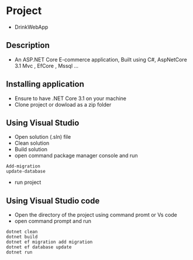 # Project 
* DrinkWebApp

## Description
* An ASP.NET Core E-commerce application, Built using C#, AspNetCore 3.1 Mvc , EfCore , Mssql ...

## Installing application
* Ensure to have .NET Core 3.1 on your machine
* Clone project or dowload as a zip folder

## Using Visual Studio 
* Open solution (.sln) file 
* Clean solution
* Build solution
* open command  package manager console and run
```
Add-migration
update-database
```
* run project


## Using Visual Studio code
* Open the directory of the project using command promt or Vs code 
* open command prompt and run 
```
dotnet clean 
dotnet build
dotnet ef migration add migration
dotnet ef database update
dotnet run
```





